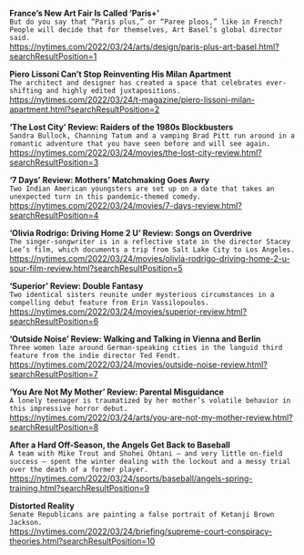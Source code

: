 **France’s New Art Fair Is Called ‘Paris+’**\
`But do you say that “Paris plus,” or “Paree ploos,” like in French? People will decide that for themselves, Art Basel’s global director said.`\
https://nytimes.com/2022/03/24/arts/design/paris-plus-art-basel.html?searchResultPosition=1

**Piero Lissoni Can’t Stop Reinventing His Milan Apartment**\
`The architect and designer has created a space that celebrates ever-shifting and highly edited juxtapositions.`\
https://nytimes.com/2022/03/24/t-magazine/piero-lissoni-milan-apartment.html?searchResultPosition=2

**‘The Lost City’ Review: Raiders of the 1980s Blockbusters**\
`Sandra Bullock, Channing Tatum and a vamping Brad Pitt run around in a romantic adventure that you have seen before and will see again.`\
https://nytimes.com/2022/03/24/movies/the-lost-city-review.html?searchResultPosition=3

**‘7 Days’ Review: Mothers’ Matchmaking Goes Awry**\
`Two Indian American youngsters are set up on a date that takes an unexpected turn in this pandemic-themed comedy.`\
https://nytimes.com/2022/03/24/movies/7-days-review.html?searchResultPosition=4

**‘Olivia Rodrigo: Driving Home 2 U’ Review: Songs on Overdrive**\
`The singer-songwriter is in a reflective state in the director Stacey Lee’s film, which documents a trip from Salt Lake City to Los Angeles.`\
https://nytimes.com/2022/03/24/movies/olivia-rodrigo-driving-home-2-u-sour-film-review.html?searchResultPosition=5

**‘Superior’ Review: Double Fantasy**\
`Two identical sisters reunite under mysterious circumstances in a compelling debut feature from Erin Vassilopoulos.`\
https://nytimes.com/2022/03/24/movies/superior-review.html?searchResultPosition=6

**‘Outside Noise’ Review: Walking and Talking in Vienna and Berlin**\
`Three women laze around German-speaking cities in the languid third feature from the indie director Ted Fendt.`\
https://nytimes.com/2022/03/24/movies/outside-noise-review.html?searchResultPosition=7

**‘You Are Not My Mother’ Review: Parental Misguidance**\
`A lonely teenager is traumatized by her mother’s volatile behavior in this impressive horror debut.`\
https://nytimes.com/2022/03/24/arts/you-are-not-my-mother-review.html?searchResultPosition=8

**After a Hard Off-Season, the Angels Get Back to Baseball**\
`A team with Mike Trout and Shohei Ohtani — and very little on-field success — spent the winter dealing with the lockout and a messy trial over the death of a former player.`\
https://nytimes.com/2022/03/24/sports/baseball/angels-spring-training.html?searchResultPosition=9

**Distorted Reality**\
`Senate Republicans are painting a false portrait of Ketanji Brown Jackson.`\
https://nytimes.com/2022/03/24/briefing/supreme-court-conspiracy-theories.html?searchResultPosition=10

